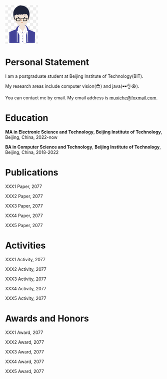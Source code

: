 <img src="./assets/head.png" style="zoom:25%; float: center"  >

# Personal Statement

I am a postgraduate student at Beijing Institute of Technology(BIT).

My research areas include computer vision(😎) and java(🕶👌😭). 

You can contact me by email. My email address is muxiche@foxmail.com.

# Education

**MA in Electronic Science and Technology**, **Beijing Institute of Technology**, Beijing, China, 2022-now

**BA in Computer Science and Technology**, **Beijing Institute of Technology**, Beijing, China, 2018-2022

# Publications

XXX1 Paper, 2077

XXX2 Paper, 2077

XXX3 Paper, 2077

XXX4 Paper, 2077

XXX5 Paper, 2077

# Activities

XXX1 Activity, 2077

XXX2 Activity, 2077

XXX3 Activity, 2077

XXX4 Activity, 2077

XXX5 Activity, 2077

# Awards and Honors

XXX1 Award, 2077

XXX2 Award, 2077

XXX3 Award, 2077

XXX4 Award, 2077

XXX5 Award, 2077





